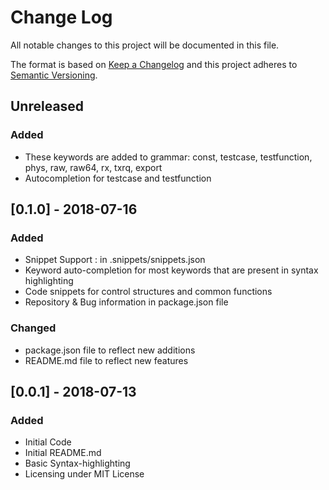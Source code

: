 # Change Log

All notable changes to this project will be documented in this file.

The format is based on [Keep a Changelog](http://keepachangelog.com/en/1.0.0/)
and this project adheres to [Semantic Versioning](http://semver.org/spec/v2.0.0.html).

## Unreleased

### Added

- These keywords are added to grammar: const, testcase, testfunction, phys, raw, raw64, rx, txrq, export
- Autocompletion for testcase and testfunction

## [0.1.0] - 2018-07-16

### Added

- Snippet Support : in .snippets/snippets.json
- Keyword auto-completion for most keywords that are present in syntax highlighting
- Code snippets for control structures and common functions
- Repository & Bug information in package.json file

### Changed

- package.json file to reflect new additions
- README.md file to reflect new features

## [0.0.1] - 2018-07-13

### Added

- Initial Code
- Initial README.md
- Basic Syntax-highlighting
- Licensing under MIT License
